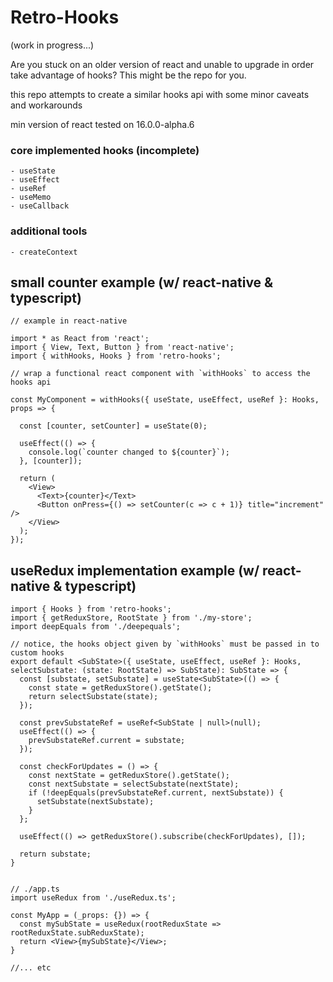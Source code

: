 # Retro-Hooks

  (work in progress...)

  Are you stuck on an older version of react and unable to upgrade in order take advantage of hooks? This might be the repo for you.

  this repo attempts to create a similar hooks api with some minor caveats and workarounds

  min version of react tested on 16.0.0-alpha.6


### core implemented hooks (incomplete)

    - useState
    - useEffect
    - useRef
    - useMemo
    - useCallback

### additional tools

    - createContext


## small counter example (w/ react-native & typescript)

    // example in react-native

    import * as React from 'react';
    import { View, Text, Button } from 'react-native';
    import { withHooks, Hooks } from 'retro-hooks';

    // wrap a functional react component with `withHooks` to access the hooks api

    const MyComponent = withHooks({ useState, useEffect, useRef }: Hooks, props => {

      const [counter, setCounter] = useState(0);

      useEffect(() => {
        console.log(`counter changed to ${counter}`);
      }, [counter]);

      return (
        <View>
          <Text>{counter}</Text>
          <Button onPress={() => setCounter(c => c + 1)} title="increment" />
        </View>
      );
    });


## useRedux implementation example (w/ react-native & typescript)

    import { Hooks } from 'retro-hooks';
    import { getReduxStore, RootState } from './my-store';
    import deepEquals from './deepequals';

    // notice, the hooks object given by `withHooks` must be passed in to custom hooks
    export default <SubState>({ useState, useEffect, useRef }: Hooks, selectSubstate: (state: RootState) => SubState): SubState => {
      const [substate, setSubstate] = useState<SubState>(() => {
        const state = getReduxStore().getState();
        return selectSubstate(state);
      });

      const prevSubstateRef = useRef<SubState | null>(null);
      useEffect(() => {
        prevSubstateRef.current = substate;
      });

      const checkForUpdates = () => {
        const nextState = getReduxStore().getState();
        const nextSubstate = selectSubstate(nextState);
        if (!deepEquals(prevSubstateRef.current, nextSubstate)) {
          setSubstate(nextSubstate);
        }
      };

      useEffect(() => getReduxStore().subscribe(checkForUpdates), []);

      return substate;
    }


    // ./app.ts
    import useRedux from './useRedux.ts';

    const MyApp = (_props: {}) => {
      const mySubState = useRedux(rootReduxState => rootReduxState.subReduxState);
      return <View>{mySubState}</View>;
    }

    //... etc



